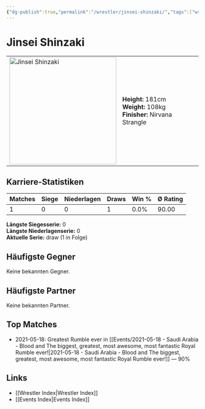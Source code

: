 ```yaml
---
{"dg-publish":true,"permalink":"/wrestler/jinsei-shinzaki/","tags":["wrestler"],"noteIcon":"","created":"2025-08-11T09:33:19.397+02:00"}
---
```



# Jinsei Shinzaki

<table>
<tr>
<td><img src="Jinsei Shinzaki.png" width="280" alt="Jinsei Shinzaki"></td>
<td>
<b>Height:</b> 181cm<br>
<b>Weight:</b> 108kg<br>
<b>Finisher:</b> Nirvana Strangle<br>
</td>
</tr>
</table>

## Karriere-Statistiken

| Matches | Siege | Niederlagen | Draws | Win % | Ø Rating |
|---------|-------|-------------|-------|-------|-----------|
| 1 | 0 | 0 | 1 | 0.0% | 90.00 |

**Längste Siegesserie:** 0<br>**Längste Niederlagenserie:** 0<br>**Aktuelle Serie:** draw (1 in Folge)


## Häufigste Gegner
Keine bekannten Gegner.

## Häufigste Partner
Keine bekannten Partner.

## Top Matches
- 2021-05-18: Greatest Rumble ever in [[Events/2021-05-18 - Saudi Arabia - Blood and The biggest, greatest, most awesome, most fantastic Royal Rumble ever!\|2021-05-18 - Saudi Arabia - Blood and The biggest, greatest, most awesome, most fantastic Royal Rumble ever!]] — 90%

## Links
- [[Wrestler Index\|Wrestler Index]]
- [[Events Index\|Events Index]]
